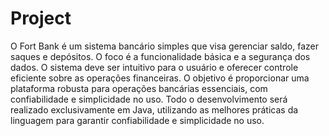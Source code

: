 # Project
O Fort Bank é um sistema bancário simples que visa gerenciar saldo, fazer saques e depósitos. O foco é a funcionalidade básica e a segurança dos dados. O sistema deve ser intuitivo para o usuário e oferecer controle eficiente sobre as operações financeiras. O objetivo é proporcionar uma plataforma robusta para operações bancárias essenciais, com confiabilidade e simplicidade no uso. Todo o desenvolvimento será realizado exclusivamente em Java, utilizando as melhores práticas da linguagem para garantir confiabilidade e simplicidade no uso.

